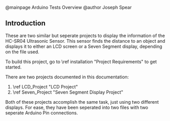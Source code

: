 @mainpage Arduino Tests Overview
@author Joseph Spear

## Introduction

These are two similar but seperate projects to display the information of the HC-SR04 Ultrasonic Sensor. This sensor finds the distance to an object and displays it to either 
an LCD screen or a Seven Segment display, depending on the file used. 

To build this project, go to \ref installation "Project Requirements" to get started.

There are two projects documented in this documentation:
1. \ref LCD_Project "LCD Project"
2. \ref Seven_Project "Seven Segment Display Project"

Both of these projects accomplish the same task, just using two different displays. For ease, they have been seperated into two files with two seperate Arduino Pin connections.
